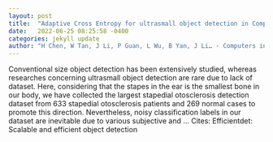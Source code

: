 ```yaml
---
layout: post
title:  "Adaptive Cross Entropy for ultrasmall object detection in Computed Tomography with noisy labels"
date:   2022-06-25 08:25:58 -0400
categories: jekyll update
author: "H Chen, W Tan, J Li, P Guan, L Wu, B Yan, J Li… - Computers in Biology and …, 2022"
---
```

Conventional size object detection has been extensively studied, whereas researches concerning ultrasmall object detection are rare due to lack of dataset. Here, considering that the stapes in the ear is the smallest bone in our body, we have collected the largest stapedial otosclerosis detection dataset from 633 stapedial otosclerosis patients and 269 normal cases to promote this direction. Nevertheless, noisy classification labels in our dataset are inevitable due to various subjective and …
Cites: ‪Efficientdet: Scalable and efficient object detection‬  